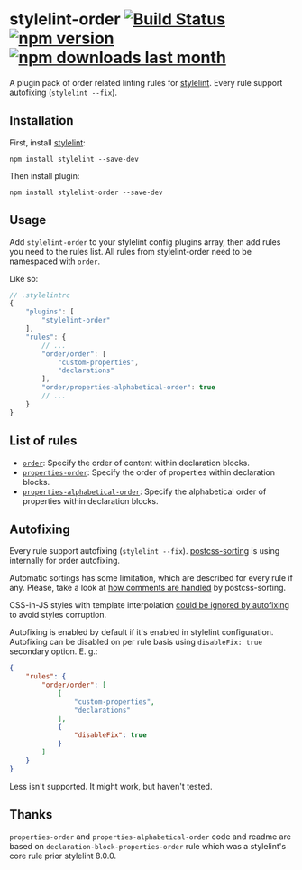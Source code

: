 # stylelint-order [![Build Status][ci-img]][ci] [![npm version][npm-version-img]][npm] [![npm downloads last month][npm-downloads-img]][npm]

A plugin pack of order related linting rules for [stylelint]. Every rule support autofixing (`stylelint --fix`).

## Installation

First, install [stylelint]:

```
npm install stylelint --save-dev
```

Then install plugin:

```
npm install stylelint-order --save-dev
```

## Usage

Add `stylelint-order` to your stylelint config plugins array, then add rules you need to the rules list. All rules from stylelint-order need to be namespaced with `order`.

Like so:

```js
// .stylelintrc
{
	"plugins": [
		"stylelint-order"
	],
	"rules": {
		// ...
		"order/order": [
			"custom-properties",
			"declarations"
		],
		"order/properties-alphabetical-order": true
		// ...
	}
}
```

## List of rules

* [`order`](./rules/order/README.md): Specify the order of content within declaration blocks.
* [`properties-order`](./rules/properties-order/README.md): Specify the order of properties within declaration blocks.
* [`properties-alphabetical-order`](./rules/properties-alphabetical-order/README.md): Specify the alphabetical order of properties within declaration blocks.

## Autofixing

Every rule support autofixing (`stylelint --fix`). [postcss-sorting] is using internally for order autofixing.

Automatic sortings has some limitation, which are described for every rule if any. Please, take a look at [how comments are handled](https://github.com/hudochenkov/postcss-sorting#handling-comments) by postcss-sorting.

CSS-in-JS styles with template interpolation [could be ignored by autofixing](https://github.com/hudochenkov/postcss-sorting#css-in-js) to avoid styles corruption.

Autofixing is enabled by default if it's enabled in stylelint configuration. Autofixing can be disabled on per rule basis using `disableFix: true` secondary option. E. g.:

```json
{
	"rules": {
		"order/order": [
			[
				"custom-properties",
				"declarations"
			],
			{
				"disableFix": true
			}
		]
	}
}
```

Less isn't supported. It might work, but haven't tested.

## Thanks

`properties-order` and `properties-alphabetical-order` code and readme are based on `declaration-block-properties-order` rule which was a stylelint's core rule prior stylelint 8.0.0.

[ci-img]: https://travis-ci.org/hudochenkov/stylelint-order.svg
[ci]: https://travis-ci.org/hudochenkov/stylelint-order
[npm-version-img]: https://img.shields.io/npm/v/stylelint-order.svg
[npm-downloads-img]: https://img.shields.io/npm/dm/stylelint-order.svg
[npm]: https://www.npmjs.com/package/stylelint-order

[stylelint]: https://stylelint.io/
[postcss-sorting]: https://github.com/hudochenkov/postcss-sorting
